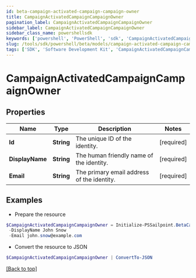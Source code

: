 ```yaml
---
id: beta-campaign-activated-campaign-campaign-owner
title: CampaignActivatedCampaignCampaignOwner
pagination_label: CampaignActivatedCampaignCampaignOwner
sidebar_label: CampaignActivatedCampaignCampaignOwner
sidebar_class_name: powershellsdk
keywords: ['powershell', 'PowerShell', 'sdk', 'CampaignActivatedCampaignCampaignOwner', 'BetaCampaignActivatedCampaignCampaignOwner'] 
slug: /tools/sdk/powershell/beta/models/campaign-activated-campaign-campaign-owner
tags: ['SDK', 'Software Development Kit', 'CampaignActivatedCampaignCampaignOwner', 'BetaCampaignActivatedCampaignCampaignOwner']
---
```



# CampaignActivatedCampaignCampaignOwner

## Properties

Name | Type | Description | Notes
------------ | ------------- | ------------- | -------------
**Id** |  **String** | The unique ID of the identity. | [required]
**DisplayName** |  **String** | The human friendly name of the identity. | [required]
**Email** |  **String** | The primary email address of the identity. | [required]

## Examples

- Prepare the resource
```powershell
$CampaignActivatedCampaignCampaignOwner = Initialize-PSSailpoint.BetaCampaignActivatedCampaignCampaignOwner  -Id 37f080867702c1910177031320c40n27 `
 -DisplayName John Snow `
 -Email john.snow@example.com
```

- Convert the resource to JSON
```powershell
$CampaignActivatedCampaignCampaignOwner | ConvertTo-JSON
```


[[Back to top]](#) 

